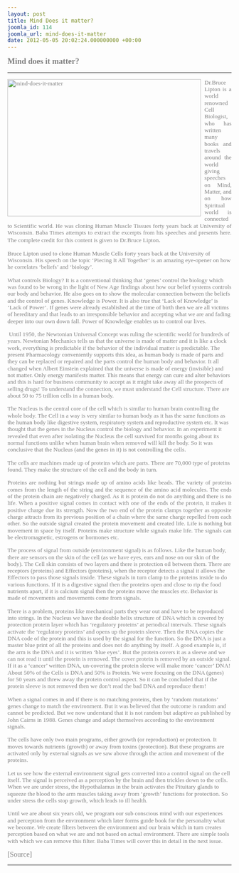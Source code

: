 ```yaml
---
layout: post
title: Mind Does it matter?
joomla_id: 114
joomla_url: mind-does-it-matter
date: 2012-05-05 20:02:24.000000000 +00:00
---
```

<p dir="ltr"><span style="font-size: 14pt;"><span style="font-family: trebuchet ms,geneva;"><b><span style="color: #808080; font-family: trebuchet ms,geneva;"><span id=":58" class="hP"><b><span style="font-size: 13.5pt; line-height: 115%;"><span style="color: #808080;">Mind does it matter?</span></span></b></span></span><br /></b></span></span></p>
<hr />
<p style="text-align: justify;"><span style="color: #808080;"><span style="font-size: 10pt; line-height: 115%; font-family: 'Trebuchet MS','sans-serif';"><img style="margin-right: 8px; float: left;" alt="mind-does-it-matter" src="images/perspectives/life-style/health/mind-does-it-matter.jpg" height="308" width="435" />Dr.Bruce Lipton is a world renowned Cell Biologist, who has written many books and travels around the world giving speeches on Mind, Matter, and on how Spiritual world is connected to Scientific world. He was cloning Human Muscle Tissues forty years back at University of Wisconsin. Baba Times attempts to extract the excerpts from his speeches and presents here. The complete credit for this content is given to Dr.Bruce Lipton</span>.</span></p>
<p><span style="font-size: 10pt; line-height: 115%; font-family: 'Trebuchet MS','sans-serif'; color: #808080;">Bruce Lipton used to clone Human Muscle Cells forty years back at the University of Wisconsin. His speech on the topic ‘Piecing It All Together’ is an amazing eye-opener on how he correlates ‘beliefs’ and ‘biology’.</span></p>
<p><span style="font-size: 10pt; line-height: 115%; font-family: 'Trebuchet MS','sans-serif'; color: #808080;">What controls Biology? It is a conventional thinking that ‘genes’ control the biology which was found to be wrong in the light of New Age findings about how our belief systems controls our body and behavior. He also goes on to show the molecular connection between the beliefs and the control of genes. Knowledge is Power. It is also true that ‘Lack of Knowledge’ is ‘Lack of Power’. If genes were already established at the time of birth then we are all victims of hereditary and that leads to an irresponsible behavior and accepting what we are and fading deeper into our own down fall. Power of Knowledge enables us to control our lives.</span></p>
<p><span style="font-size: 10pt; line-height: 115%; font-family: 'Trebuchet MS','sans-serif'; color: #808080;">&nbsp;Until 1950, the Newtonian Universal Concept was ruling the scientific world for hundreds of years. Newtonian Mechanics tells us that the universe is made of matter and it is like a clock work, everything is predictable if the behavior of the individual matter is predictable. The present Pharmacology conveniently supports this idea, as human body is made of parts and they can be replaced or repaired and the parts control the human body and behavior. It all changed when Albert Einstein explained that the universe is made of energy (invisible) and not matter. Only energy manifests matter. This means that energy can cure and alter behaviors and this is hard for business community to accept as it might take away all the prospects of selling drugs! To understand the connection, we must understand the Cell structure. There are about 50 to 75 trillion cells in a human body. </span></p>
<p><span style="font-size: 10pt; line-height: 115%; font-family: 'Trebuchet MS','sans-serif'; color: #808080;">The Nucleus is the central core of the cell which is similar to human brain controlling the whole body. The Cell in a way is very similar to human body as it has the same functions as the human body like digestive system, respiratory system and reproductive system etc. It was thought that the genes in the Nucleus control the biology and behavior. In an experiment it revealed that even after isolating the Nucleus the cell survived for months going about its normal functions unlike when human brain when removed will kill the body. So it was conclusive that the Nucleus (and the genes in it) is not controlling the cells.</span></p>
<p><span style="font-size: 10pt; line-height: 115%; font-family: 'Trebuchet MS','sans-serif'; color: #808080;">The cells are machines made up of proteins which are parts. There are 70,000 type of proteins found. They make the structure of the cell and the body in turn. </span></p>
<p style="text-align: justify;"><span style="font-size: 10pt; line-height: 115%; font-family: 'Trebuchet MS','sans-serif'; color: #808080;">Proteins are nothing but strings made up of amino acids like beads. The variety of proteins comes from the length of the string and the sequence of the amino acid molecules. The ends of the protein chain are negatively charged. As it is protein do not do anything and there is no life. When a positive signal comes in contact with one of the ends of the protein, it makes it positive charge due its strength. Now the two end of the protein clamps together as opposite charge attracts from its previous position of a chain where the same charge repelled from each other. So the outside signal created the protein movement and created life. Life is nothing but movement in space by itself. Proteins make structure while signals make life. The signals can be electromagnetic, estrogens or hormones etc.</span></p>
<p><span style="font-size: 10pt; line-height: 115%; font-family: 'Trebuchet MS','sans-serif'; color: #808080;">The process of signal from outside (environment signal) is as follows. Like the human body, there are sensors on the skin of the cell (as we have eyes, ears and nose on our skin of the body). The Cell skin consists of two layers and there is protection oil between them. There are receptors (proteins) and Effectors (proteins), when the receptor detects a signal it allows the Effectors to pass those signals inside. These signals in turn clamp to the proteins inside to do various functions. If it is a digestive signal then the proteins open and close to rip the food nutrients apart, if it is calcium signal then the proteins move the muscles etc. Behavior is made of movements and movements come from signals.</span></p>
<p><span style="font-size: 10pt; line-height: 115%; font-family: 'Trebuchet MS','sans-serif'; color: #808080;">There is a problem, proteins like mechanical parts they wear out and have to be reproduced into strings. In the Nucleus we have the double helix structure of DNA which is covered by protection protein layer which has ‘regulatory proteins’ at periodical intervals. These signals activate the ‘regulatory proteins’ and opens up the protein sleeve. Then the RNA copies the DNA code of the protein and this is used by the signal for the function. So the DNA is just a master blue print of all the proteins and does not do anything by itself. A good example is, if the arm is the DNA and it is written ‘blue eyes’. But the protein covers it as a sleeve and we can not read it until the protein is removed. The cover protein is removed by an outside signal. If it as a ‘cancer’ written DNA, un-covering the protein sleeve will make more ‘cancer’ DNA! About 50% of the Cells is DNA and 50% is Protein. We were focusing on the DNA (genes) for 50 years and threw away the protein control aspect. So it can be concluded that if the protein sleeve is not removed then we don’t read the bad DNA and reproduce them!</span></p>
<p><span style="font-size: 10pt; line-height: 115%; font-family: 'Trebuchet MS','sans-serif'; color: #808080;">When a signal comes in and if there is no matching proteins, then by ‘random mutations’ genes change to match the environment. But it was believed that the outcome is random and cannot be predicted. But we now understand that it is not random but adaptive as published by John Cairns in 1988. Genes change and adapt themselves according to the environment signals.</span></p>
<p><span style="font-size: 10pt; line-height: 115%; font-family: 'Trebuchet MS','sans-serif'; color: #808080;">The cells have only two main programs, either growth (or reproduction) or protection. It moves towards nutrients (growth) or away from toxins (protection). But these programs are activated only by external signals as we saw above through the action and movement of the proteins.</span></p>
<p><span style="font-size: 10pt; line-height: 115%; font-family: 'Trebuchet MS','sans-serif'; color: #808080;">Let us see how the external environment signal gets converted into a control signal on the cell itself. The signal is perceived as a perception by the brain and then trickles down to the cells. When we are under stress, the Hypothalamus in the brain activates the Pituitary glands to squeeze the blood to the arm muscles taking away from ‘growth’ functions for protection. So under stress the cells stop growth, which leads to ill health.</span></p>
<p><span style="font-size: 10pt; line-height: 115%; font-family: 'Trebuchet MS','sans-serif'; color: #808080;">Until we are about six years old, we program our sub conscious mind with our experiences and perception from the environment which later forms guide book for the personality what we become. We create filters between the environment and our brain which in turn creates perception based on what we are and not based on actual environment. There are simple tools with which we can remove this filter. Baba Times will cover this in detail in the next issue.</span></p>
<p style="text-align: justify; line-height: normal;"><span style="font-size: 12pt; font-family: 'Trebuchet MS','sans-serif'; color: #808080;">[Source]</span></p>
<hr />
<p>&nbsp;</p>
<p>&nbsp;</p>
<p>&nbsp;</p>
